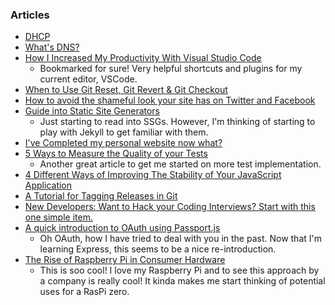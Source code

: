 ### Articles
- [DHCP](https://dev.to/gabeguz/dhcp-3jl3)
- [What's DNS?](https://dev.to/gabeguz/whats-dns-13c3)
- [How I Increased My Productivity With Visual Studio Code](https://dev.to/mokkapps/how-i-increased-my-productivity-with-visual-studio-code-gfo)
  - Bookmarked for sure! Very helpful shortcuts and plugins for my current editor, VSCode.
- [When to Use Git Reset, Git Revert & Git Checkout](https://hackernoon.com/when-to-use-git-reset-git-revert-git-checkout-dc4824795d9)
- [How to avoid the shameful look your site has on Twitter and Facebook](https://medium.freecodecamp.org/how-to-avoid-the-shaming-look-your-site-has-on-twitter-and-facebook-f2e8f4be568d)
- [Guide into Static Site Generators](https://hackernoon.com/guide-into-static-site-generators-120514a22e25)
  - Just starting to read into SSGs. However, I'm thinking of starting to play with Jekyll to get familiar with them.
- [I've Completed my personal website now what?](https://dev.to/dfimbres/ive-completed-my-personal-website-now-what-23ne)
- [5 Ways to Measure the Quality of your Tests](https://codeburst.io/5-ways-to-measure-the-quality-of-your-tests-f43110ab6a4b)
  - Another great article to get me started on more test implementation.
- [4 Different Ways of Improving The Stability of Your JavaScript Application](https://codeburst.io/4-different-ways-of-improving-the-stability-of-your-javascript-application-abcadddb47ac)
- [A Tutorial for Tagging Releases in Git](https://dev.to/neshaz/a-tutorial-for-tagging-releases-in-git-147e)
- [New Developers: Want to Hack your Coding Interviews? Start with this one simple item.](https://hackernoon.com/new-developers-want-to-hack-your-coding-interviews-start-with-this-one-simple-item-3de3022e490e)
- [A quick introduction to OAuth using Passport.js](https://medium.freecodecamp.org/a-quick-introduction-to-oauth-using-passport-js-65ea5b621a)
  - Oh OAuth, how I have tried to deal with you in the past. Now that I'm learning Express, this seems to be a nice re-introduction.
- [The Rise of Raspberry Pi in Consumer Hardware](https://hackernoon.com/the-rise-of-raspberry-pi-in-consumer-hardware-e972134c1cba)
  - This is soo cool! I love my Raspberry Pi and to see this approach by a company is really cool! It kinda makes me start thinking of potential uses for a RasPi zero.